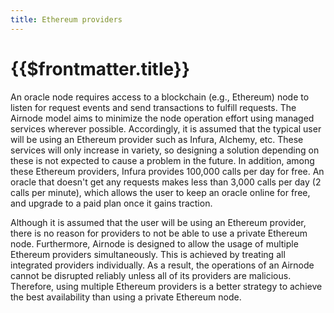 ```yaml
---
title: Ethereum providers
---
```


# {{$frontmatter.title}}
<VersionWarning/> <TOC class="table-of-contents" :include-level="[2,3]" />

An oracle node requires access to a blockchain (e.g., Ethereum) node to listen for request events and send transactions to fulfill requests. The Airnode model aims to minimize the node operation effort using managed services wherever possible. Accordingly, it is assumed that the typical user will be using an Ethereum provider such as Infura, Alchemy, etc. These services will only increase in variety, so designing a solution depending on these is not expected to cause a problem in the future. In addition, among these Ethereum providers, Infura provides 100,000 calls per day for free. An oracle that doesn't get any requests makes less than 3,000 calls per day (2 calls per minute), which allows the user to keep an oracle online for free, and upgrade to a paid plan once it gains traction.

Although it is assumed that the user will be using an Ethereum provider, there is no reason for providers to not be able to use a private Ethereum node. Furthermore, Airnode is designed to allow the usage of multiple Ethereum providers simultaneously. This is achieved by treating all integrated providers individually. As a result, the operations of an Airnode cannot be disrupted reliably unless all of its providers are malicious. Therefore, using multiple Ethereum providers is a better strategy to achieve the best availability than using a private Ethereum node.
